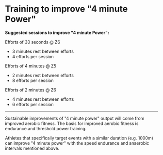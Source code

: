 # Training to improve "4 minute Power"

**Suggested sessions to improve "4 minute Power":**

Efforts of 30 seconds @ Z6
* 3 minutes rest between efforts
* 4 efforts per session

Efforts of 4 minutes @ Z5
* 2 minutes rest between efforts
* 8 efforts per session

Efforts of 2 minutes @ Z6
* 4 minutes rest between efforts
* 6 efforts per session

---

Sustainable improvements of "4 minute power" output will come from improved aerobic fitness. The basis for improved aerobic fitness is endurance and threshold power training.

Athletes that specifically target events with a similar duration (e.g. 1000m) can improve "4 minute power" with the speed endurance and anaerobic intervals mentioned above.